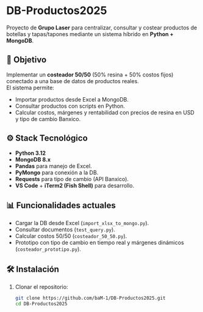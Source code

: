 # DB-Productos2025

Proyecto de **Grupo Laser** para centralizar, consultar y costear productos de botellas y tapas/tapones mediante un sistema híbrido en **Python + MongoDB**.

## 🚀 Objetivo
Implementar un **costeador 50/50** (50% resina + 50% costos fijos) conectado a una base de datos de productos reales.  
El sistema permite:
- Importar productos desde Excel a MongoDB.
- Consultar productos con scripts en Python.
- Calcular costos, márgenes y rentabilidad con precios de resina en USD y tipo de cambio Banxico.

## ⚙️ Stack Tecnológico
- **Python 3.12**
- **MongoDB 8.x**
- **Pandas** para manejo de Excel.
- **PyMongo** para conexión a la DB.
- **Requests** para tipo de cambio (API Banxico).
- **VS Code** + **iTerm2 (Fish Shell)** para desarrollo.

## 📊 Funcionalidades actuales
- Cargar la DB desde Excel (`import_xlsx_to_mongo.py`).
- Consultar documentos (`test_query.py`).
- Calcular costos 50/50 (`costeador_50_50.py`).
- Prototipo con tipo de cambio en tiempo real y márgenes dinámicos (`costeador_prototipo.py`).

## 🛠️ Instalación

1. Clonar el repositorio:
   ```bash
   git clone https://github.com/baM-1/DB-Productos2025.git
   cd DB-Productos2025
